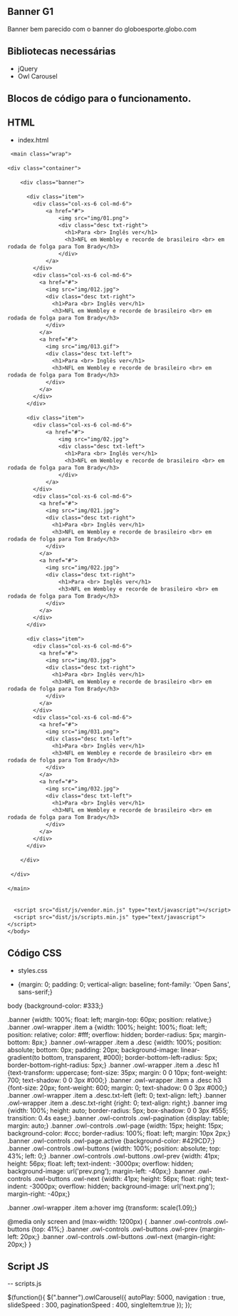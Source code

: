 ## Banner G1

Banner bem parecido com o banner do globoesporte.globo.com


## Bibliotecas necessárias 
- jQuery
- Owl Carousel

## Blocos de código para o funcionamento.

## HTML 
- index.html

<!DOCTYPE html>
<html>
    <head>
      <meta charset="utf-8">
        <title>Grunt config</title>         
        <link href='https://fonts.googleapis.com/css?family=Open+Sans:400,700,600' rel='stylesheet' type='text/css'>
        <link href="dist/css/vendor.min.css" rel="stylesheet">
        <link href="dist/css/styles.min.css" rel="stylesheet">
    </head>
    <body>

     <main class="wrap">

    <div class="container">

        <div class="banner">

          <div class="item">
            <div class="col-xs-6 col-md-6">
                <a href="#">
                    <img src="img/01.png">
                    <div class="desc txt-right">
                      <h1>Para <br> Inglês ver</h1>
                      <h3>NFL em Wembley e recorde de brasileiro <br> em rodada de folga para Tom Brady</h3>
                    </div>
                </a>
            </div>
            <div class="col-xs-6 col-md-6">
              <a href="#">
                <img src="img/012.jpg">
                <div class="desc txt-right">
                  <h1>Para <br> Inglês ver</h1>
                  <h3>NFL em Wembley e recorde de brasileiro <br> em rodada de folga para Tom Brady</h3>
                </div>
              </a>
              <a href="#">
                <img src="img/013.gif">
                <div class="desc txt-left">
                  <h1>Para <br> Inglês ver</h1>
                  <h3>NFL em Wembley e recorde de brasileiro <br> em rodada de folga para Tom Brady</h3>
                </div>
              </a>
            </div>
          </div>

          <div class="item">
            <div class="col-xs-6 col-md-6">
                <a href="#">
                    <img src="img/02.jpg">
                    <div class="desc txt-left">
                      <h1>Para <br> Inglês ver</h1>
                      <h3>NFL em Wembley e recorde de brasileiro <br> em rodada de folga para Tom Brady</h3>
                    </div>
                </a>
            </div>
            <div class="col-xs-6 col-md-6">
              <a href="#">
                <img src="img/021.jpg">
                <div class="desc txt-right">
                  <h1>Para <br> Inglês ver</h1>
                  <h3>NFL em Wembley e recorde de brasileiro <br> em rodada de folga para Tom Brady</h3>
                </div>
              </a>
              <a href="#">
                <img src="img/022.jpg">
                <div class="desc txt-right">
                    <h1>Para <br> Inglês ver</h1>
                    <h3>NFL em Wembley e recorde de brasileiro <br> em rodada de folga para Tom Brady</h3>
                </div>
              </a>
            </div>
          </div>

          <div class="item">
            <div class="col-xs-6 col-md-6">
              <a href="#">
                <img src="img/03.jpg">
                <div class="desc txt-right">
                  <h1>Para <br> Inglês ver</h1>
                  <h3>NFL em Wembley e recorde de brasileiro <br> em rodada de folga para Tom Brady</h3>
                </div>
              </a>
            </div>
            <div class="col-xs-6 col-md-6">
              <a href="#">
                <img src="img/031.png">
                <div class="desc txt-left">
                  <h1>Para <br> Inglês ver</h1>
                  <h3>NFL em Wembley e recorde de brasileiro <br> em rodada de folga para Tom Brady</h3>
                </div>
              </a>
              <a href="#">
                <img src="img/032.jpg">
                <div class="desc txt-left">
                  <h1>Para <br> Inglês ver</h1>
                  <h3>NFL em Wembley e recorde de brasileiro <br> em rodada de folga para Tom Brady</h3>
                </div>
              </a>
            </div>
          </div>

        </div>

     </div>

    </main>


      <script src="dist/js/vendor.min.js" type="text/javascript"></script>
      <script src="dist/js/scripts.min.js" type="text/javascript"></script>
    </body>
</html>


## Código CSS
- styles.css

* {margin: 0; padding: 0; vertical-align: baseline; font-family: 'Open Sans', sans-serif;}

body {background-color: #333;}

.banner {width: 100%; float: left; margin-top: 60px; position: relative;}
.banner .owl-wrapper .item a {width: 100%; height: 100%; float: left; position: relative; color: #fff; overflow: hidden; border-radius: 5px; margin-bottom: 8px;}
.banner .owl-wrapper .item a .desc {width: 100%; position: absolute; bottom: 0px; padding: 20px; background-image: linear-gradient(to bottom, transparent, #000); border-bottom-left-radius: 5px; border-bottom-right-radius: 5px;}
.banner .owl-wrapper .item a .desc h1 {text-transform: uppercase; font-size: 35px; margin: 0 0 10px; font-weight: 700; text-shadow: 0 0 3px #000;}
.banner .owl-wrapper .item a .desc h3 {font-size: 20px; font-weight: 600; margin: 0; text-shadow: 0 0 3px #000;}
.banner .owl-wrapper .item a .desc.txt-left {left: 0; text-align: left;}
.banner .owl-wrapper .item a .desc.txt-right {right: 0; text-align: right;}
.banner img {width: 100%; height: auto; border-radius: 5px; box-shadow: 0 0 3px #555; transition: 0.4s ease;}
.banner .owl-controls .owl-pagination {display: table; margin: auto;}
.banner .owl-controls .owl-page {width: 15px; height: 15px; background-color: #ccc; border-radius: 100%; float: left; margin: 10px 2px;}
.banner .owl-controls .owl-page.active {background-color: #429CD7;}
.banner .owl-controls .owl-buttons {width: 100%; position: absolute; top: 43%; left: 0;}
.banner .owl-controls .owl-buttons .owl-prev {width: 41px; height: 56px; float: left; text-indent: -3000px; overflow: hidden; background-image: url('prev.png'); margin-left: -40px;}
.banner .owl-controls .owl-buttons .owl-next {width: 41px; height: 56px; float: right; text-indent: -3000px; overflow: hidden; background-image: url('next.png'); margin-right: -40px;}

.banner .owl-wrapper .item a:hover img {transform: scale(1.09);}

@media only screen and (max-width: 1200px) {
  .banner .owl-controls .owl-buttons {top: 41%;}
  .banner .owl-controls .owl-buttons .owl-prev {margin-left: 20px;}
  .banner .owl-controls .owl-buttons .owl-next {margin-right: 20px;}
}


## Script JS
-- scripts.js

$(function(){
   $(".banner").owlCarousel({
        autoPlay: 5000,
        navigation : true, 
        slideSpeed : 300,
        paginationSpeed : 400,
        singleItem:true
      });
});
